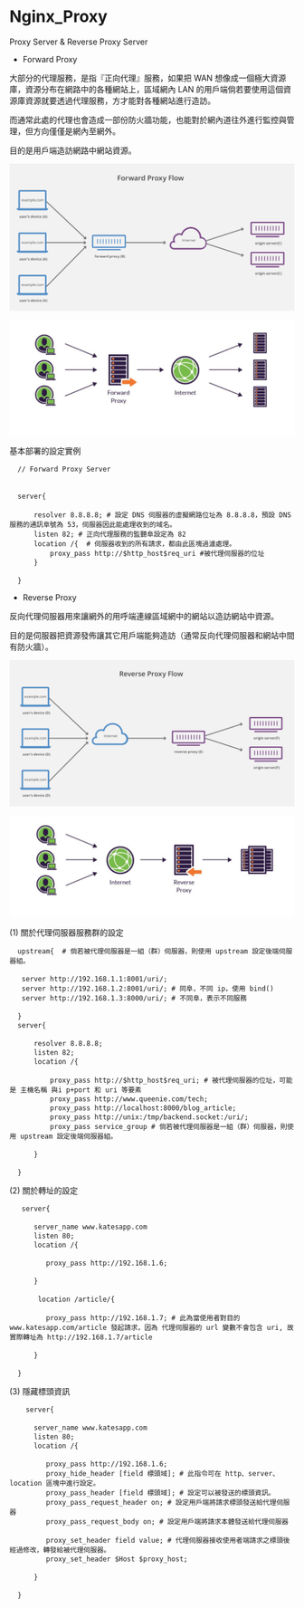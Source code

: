 # Nginx_Proxy
Proxy Server &amp; Reverse Proxy Server


* Forward Proxy

大部分的代理服務，是指『正向代理』服務，如果把 WAN 想像成一個極大資源庫，資源分布在網路中的各種網站上，區域網內 LAN 的用戶端倘若要使用這個資源庫資源就要透過代理服務，方才能對各種網站進行造訪。

而通常此處的代理也會造成一部份防火牆功能，也能對於網內道往外進行監控與管理，但方向僅僅是網內至網外。

目的是用戶端造訪網路中網站資源。

![forward](https://raw.githubusercontent.com/QueenieCplusplus/Nginx_Proxy/master/Forward_Proxy.png)

![fp](https://raw.githubusercontent.com/QueenieCplusplus/Nginx_Proxy/master/f_p.png)

基本部署的設定實例


      // Forward Proxy Server


      server{

          resolver 8.8.8.8; # 設定 DNS 伺服器的虛擬網路位址為 8.8.8.8，預設 DNS 服務的通訊阜號為 53，伺服器因此能處理收到的域名。
          listen 82; # 正向代理服務的監聽阜設定為 82
          location /{  # 伺服器收到的所有請求，都由此區塊過濾處理。
              proxy_pass http://$http_host$req_uri #被代理伺服器的位址
          }

      }


* Reverse Proxy

反向代理伺服器用來讓網外的用呼端連線區域網中的網站以造訪網站中資源。

目的是伺服器把資源發佈讓其它用戶端能夠造訪（通常反向代理伺服器和網站中間有防火牆）。

![reverse](https://raw.githubusercontent.com/QueenieCplusplus/Nginx_Proxy/master/Reversed_Proxy.png)

![rp](https://raw.githubusercontent.com/QueenieCplusplus/Nginx_Proxy/master/r_p.png)


(1) 關於代理伺服器服務群的設定

      upstream{  # 倘若被代理伺服器是一組（群）伺服器，則使用 upstream 設定後端伺服器組。

       server http://192.168.1.1:8001/uri/; 
       server http://192.168.1.2:8001/uri/; # 同阜，不同 ip，使用 bind()
       server http://192.168.1.3:8000/uri/; # 不同阜，表示不同服務  

      }
      server{

          resolver 8.8.8.8;
          listen 82;
          location /{

              proxy_pass http://$http_host$req_uri; # 被代理伺服器的位址，可能是 主機名稱 與i p+port 和 uri 等要素
              proxy_pass http://www.queenie.com/tech;
              proxy_pass http://localhost:8000/blog_article;
              proxy_pass http://unix:/tmp/backend.socket:/uri/;
              proxy_pass service_group # 倘若被代理伺服器是一組（群）伺服器，則使用 upstream 設定後端伺服器組。

          }

      }
      
 (2) 關於轉址的設定
 
       server{

          server_name www.katesapp.com
          listen 80;
          location /{

             proxy_pass http://192.168.1.6;

          }
          
           location /article/{

             proxy_pass http://192.168.1.7; # 此為當使用者對目的www.katesapp.com/article 發起請求，因為 代理伺服器的 url 變數不會包含 uri, 故實際轉址為 http://192.168.1.7/article

          }

      }
      
 (3) 隱藏標頭資訊
 
        server{

          server_name www.katesapp.com
          listen 80;
          location /{

             proxy_pass http://192.168.1.6;
             proxy_hide_header [field 標頭域]; # 此指令可在 http、server、location 區塊中進行設定。
             proxy_pass_header [field 標頭域]; # 設定可以被發送的標頭資訊。
             proxy_pass_request_header on; # 設定用戶端將請求標頭發送給代理伺服器
             proxy_pass_request_body on; # 設定用戶端將請求本體發送給代理伺服器
             
             proxy_set_header field value; # 代理伺服器接收使用者端請求之標頭後經過修改，轉發給被代理伺服器。
             proxy_set_header $Host $proxy_host;

          }
          
      }
 
 
